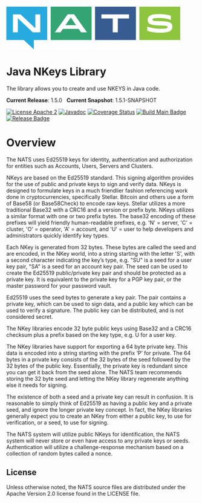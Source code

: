![NATS](src/main/javadoc/images/large-logo.png)

# Java NKeys Library

The library allows you to create and use NKEYS in Java code.

**Current Release**: 1.5.0 &nbsp; **Current Snapshot**: 1.5.1-SNAPSHOT

[![License Apache 2](https://img.shields.io/badge/License-Apache2-blue.svg)](https://www.apache.org/licenses/LICENSE-2.0)
[![Javadoc](http://javadoc.io/badge/io.nats/nkeys-java.svg?branch=main)](http://javadoc.io/doc/io.nats/nkeys-java?branch=main)
[![Coverage Status](https://coveralls.io/repos/github/nats-io/nkeys.java/badge.svg?branch=main)](https://coveralls.io/github/nats-io/nkeys.java?branch=main)
[![Build Main Badge](https://github.com/nats-io/nkeys.java/actions/workflows/build-main.yml/badge.svg?event=push)](https://github.com/nats-io/nkeys.java/actions/workflows/build-main.yml)
[![Release Badge](https://github.com/nats-io/nkeys.java/actions/workflows/build-release.yml/badge.svg?event=release)](https://github.com/nats-io/nkeys.java/actions/workflows/build-release.yml)

# Overview

The NATS uses Ed25519 keys for identity,
authentication and authorization for entities such as Accounts, Users,
Servers and Clusters.

NKeys are based on the Ed25519 standard. This signing algorithm provides for
the use of public and private keys to sign and verify data. NKeys is designed
to formulate keys in a much friendlier fashion referencing work done in
cryptocurrencies, specifically Stellar. Bitcoin and others use a form of
Base58 (or Base58Check) to encode raw keys. Stellar utilizes a more
traditional Base32 with a CRC16 and a version or prefix byte. NKeys utilizes
a similar format with one or two prefix bytes. The base32 encoding of these
prefixes will yield friendly human-readable prefixes, e.g. 'N' = server, 'C'
= cluster, 'O' = operator, 'A' = account, and 'U' = user to help developers
and administrators quickly identify key types.

Each NKey is generated from 32 bytes. These bytes are called the seed and are
encoded, in the NKey world, into a string starting with the letter 'S', with
a second character indicating the key’s type, e.g. "SU" is a seed for a user key pair, 
"SA" is a seed for an account key pair. The seed can be used to
create the Ed25519 public/private key pair and should be protected as a private key.
It is equivalent to the private key for a PGP key pair, or the master password for your password vault.

Ed25519 uses the seed bytes to generate a key pair. The pair contains a
private key, which can be used to sign data, and a public key which can be
used to verify a signature. The public key can be distributed, and is not
considered secret.

The NKey libraries encode 32 byte public keys using Base32 and a CRC16
checksum plus a prefix based on the key type, e.g. U for a user key.

The NKey libraries have support for exporting a 64 byte private key. This
data is encoded into a string starting with the prefix ‘P’ for private. The
64 bytes in a private key consists of the 32 bytes of the seed followed by
the 32 bytes of the public key. Essentially, the private key is redundant since
you can get it back from the seed alone. The NATS team recommends storing the 32
byte seed and letting the NKey library regenerate anything else it needs for signing.

The existence of both a seed and a private key can result in confusion. It is
reasonable to simply think of Ed25519 as having a public key and a private
seed, and ignore the longer private key concept. In fact, the NKey libraries
generally expect you to create an NKey from either a public key, to use for
verification, or a seed, to use for signing.

The NATS system will utilize public NKeys for identification, the NATS system
will never store or even have access to any private keys or seeds.
Authentication will utilize a challenge-response mechanism based on a
collection of random bytes called a nonce.


## License

Unless otherwise noted, the NATS source files are distributed
under the Apache Version 2.0 license found in the LICENSE file.
